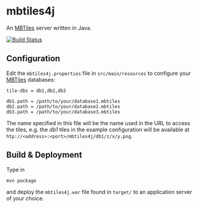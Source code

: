 mbtiles4j
=========

An [MBTiles](https://github.com/mapbox/mbtiles-spec) server written in Java.

[![Build Status](https://travis-ci.org/jtreml/mbtiles4j.png?branch=master)](https://travis-ci.org/jtreml/mbtiles4j)

Configuration
-------------

Edit the ``mbtiles4j.properties`` file in ``src/main/resources`` to configure your [MBTiles](https://github.com/mapbox/mbtiles-spec) databases:

```properties
tile-dbs = db1,db2,db3

db1.path = /path/to/your/database1.mbtiles
db2.path = /path/to/your/database2.mbtiles
db3.path = /path/to/your/database3.mbtiles
```

The name specified in this file will be the name used in the URL to access the tiles, e.g. the _db1_ tiles in the example configuration will be available at ``htp://<address>:<port>/mbtiles4j/db1/z/x/y.png``.

Build & Deployment
------------------

Type in 

```
mvn package
```

and deploy the ``mbtiles4j.war`` file found in ``target/`` to an application server of your choice.
